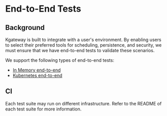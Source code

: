 # End-to-End Tests

## Background

Kgateway is built to integrate with a user's environment. By enabling users to select their preferred tools for scheduling, persistence, and security, we must ensure that we have end-to-end tests to validate these scenarios.

We support the following types of end-to-end tests:
- [In Memory end-to-end](./e2e)
- [Kubernetes end-to-end](./kubernetes/e2e)

## CI
Each test suite may run on different infrastructure. Refer to the README of each test suite for more information.
